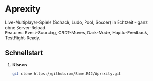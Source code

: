 # Aprexity
Live-Multiplayer-Spiele (Schach, Ludo, Pool, Soccer) in Echtzeit – ganz ohne Server-Reload.  
Features: Event-Sourcing, CRDT-Moves, Dark-Mode, Haptic-Feedback, TestFlight-Ready.

## Schnellstart
1. **Klonen**  
   ```bash
   git clone https://github.com/SametE42/Aprexity.git
